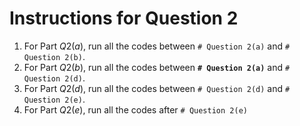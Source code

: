# Instructions for Question 2

1. For Part $Q2(a)$, run all the codes between `# Question 2(a)` and `# Question 2(b)`.
2. For Part $Q2(b)$, run all the codes between **`# Question 2(a)`** and `# Question 2(d)`.
3. For Part $Q2(d)$, run all the codes between `# Question 2(d)` and `# Question 2(e)`.
4. For Part $Q2(e)$, run all the codes after `# Question 2(e)`
